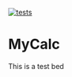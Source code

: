 [![tests](https://github.com/dwikler/mycalc/actions/workflows/test.yml/badge.svg)](https://github.com/dwikler/mycalc/actions/workflows/test.yml)

# MyCalc

This is a test bed
